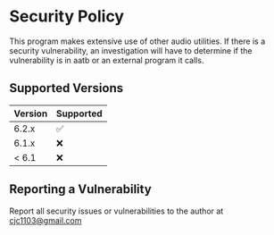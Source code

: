 # Security Policy

This program makes extensive use of other audio utilities. If there is a security
vulnerability, an investigation will have to determine if the vulnerability is in
aatb or an external program it calls.

## Supported Versions

| Version | Supported          |
| ------- | ------------------ |
| 6.2.x   | :white_check_mark: |
| 6.1.x   | :x:                |
| < 6.1   | :x:                |

## Reporting a Vulnerability

Report all security issues or vulnerabilities to the author at cjc1103@gmail.com
